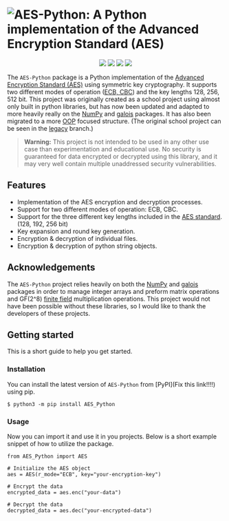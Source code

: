 # ![AES-Python: A Python implementation of the Advanced Encryption Standard (AES)](https://raw.githubusercontent.com/glindeb/aes-python/core-restructure/repo/AES-Python-logo.png)

<div align=center>
  <a><img src="https://img.shields.io/badge/python%20-%203.8%20%7C%C2%A03.9%20%7C%203.10%20%7C%203.11%20%7C%203.12%20-%20blue?logo=python&logoColor=white&color=247ac9"></a>
  <a><img src="https://img.shields.io/github/repo-size/glindeb/AES-python?label=size"></a>  
  <a><img src="https://img.shields.io/github/license/glindeb/AES-Python"></a>
  <a><img src="https://github.com/Glindeb/AES-Python/actions/workflows/test.yml/badge.svg"></a>
</div>

The `AES-Python` package is a Python implementation of the [Advanced Encryption Standard (AES)](https://en.wikipedia.org/wiki/Advanced_Encryption_Standard) using symmetric key cryptography. It supports two different modes of operation ([ECB, CBC](https://en.wikipedia.org/wiki/Block_cipher_mode_of_operation)) and the key lengths 128, 256, 512 bit. This project was originally created as a school project using almost only built in python libraries, but has now been updated and adapted to more heavily really on the [NumPy](https://numpy.org) and [galois](https://github.com/mhostetter/galois) packages. It has also been migrated to a more [OOP](https://en.wikipedia.org/wiki/Object-oriented_programming) focused structure. (The original school project can be seen in the [legacy](https://github.com/Glindeb/AES-Python/tree/legacy) branch.) 

> **Warning:**
> This project is not intended to be used in any other use case than experimentation and educational use. No security is guaranteed for data encrypted or decrypted using this library, and it may very well contain multiple unaddressed security vulnerabilities.

Features
---
- Implementation of the AES encryption and decryption processes.
- Support for two different modes of operation: ECB, CBC.
- Support for the three different key lengths included in the [AES standard](https://nvlpubs.nist.gov/nistpubs/FIPS/NIST.FIPS.197-upd1.pdf). (128, 192, 256 bit)
- Key expansion and round key generation.
- Encryption & decryption of individual files.
- Encryption & decryption of python string objects.

Acknowledgements
---
The `AES-Python` project relies heavily on both the [NumPy](https://numpy.org) and [galois](https://github.com/mhostetter/galois) packages in order to manage integer arrays and preform matrix operations and GF(2^8) [finite field](https://en.wikipedia.org/wiki/Finite_field) multiplication operations. This project would not have been possible without these libraries, so I would like to thank the developers of these projects.

Getting started
---
This is a short guide to help you get started.

### Installation
You can install the latest version of `AES-Python` from [PyPI](Fix this link!!!!) using pip.

```
$ python3 -m pip install AES_Python
```

### Usage
Now you can import it and use it in you projects. Below is a short example snippet of how to utilize the package.

```
from AES_Python import AES

# Initialize the AES object
aes = AES(r_mode="ECB", key="your-encryption-key")

# Encrypt the data
encrypted_data = aes.enc("your-data")

# Decrypt the data
decrypted_data = aes.dec("your-encrypted-data")
```
